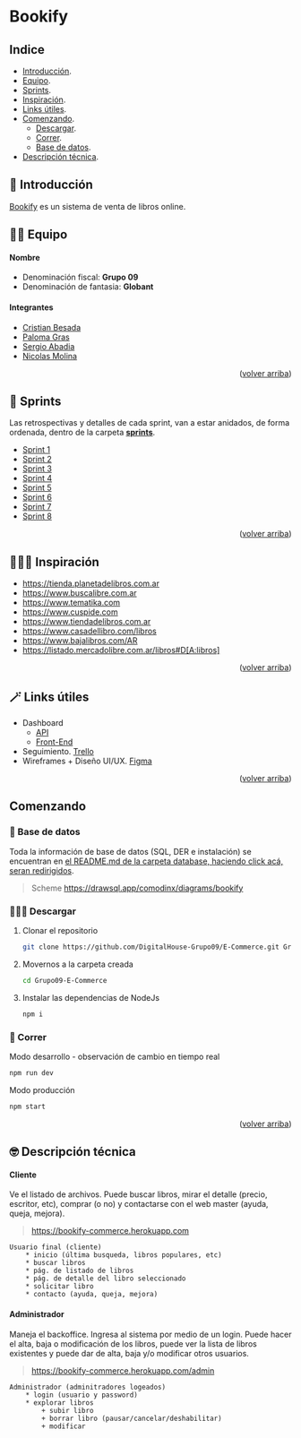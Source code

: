 <div id="top"></div>

# Bookify

<!-- INDEX -->
## Indice

* [Introducción][introduction].
* [Equipo][team].
* [Sprints][sprints].
* [Inspiración][inspiration].
* [Links útiles][helper_links].
* [Comenzando][getting_started].
	- [Descargar][download].
	- [Correr][run].
   - [Base de datos][database].
* [Descripción técnica][details].


<!-- INTRODUCTION -->
## 🤯 Introducción

[Bookify](https://bookify-commerce.herokuapp.com) es un sistema de venta de libros online.


<!-- TEAM -->
## 👬👫 Equipo

#### Nombre
- Denominación fiscal: **Grupo 09**
- Denominación de fantasia: **Globant**

#### Integrantes
 * [Cristian Besada](https://github.com/cristianebes)
 * [Paloma Gras](https://github.com/PalomaG11)
 * [Sergio Abadia](https://github.com/Garasaki)
 * [Nicolas Molina](https://github.com/comodinx)

<p align="right">(<a href="#top">volver arriba</a>)</p>


<!-- SPRINTS -->
## 🌻 Sprints

Las retrospectivas y detalles de cada sprint, van a estar anidados, de forma ordenada, dentro de la carpeta [**sprints**](https://github.com/DigitalHouse-Grupo09/E-Commerce/tree/master/sprints).

 * [Sprint 1](https://github.com/DigitalHouse-Grupo09/E-Commerce/tree/master/sprints/sprint-1)
 * [Sprint 2](https://github.com/DigitalHouse-Grupo09/E-Commerce/tree/master/sprints/sprint-2)
 * [Sprint 3](https://github.com/DigitalHouse-Grupo09/E-Commerce/tree/master/sprints/sprint-3)
 * [Sprint 4](https://github.com/DigitalHouse-Grupo09/E-Commerce/tree/master/sprints/sprint-4)
 * [Sprint 5](https://github.com/DigitalHouse-Grupo09/E-Commerce/tree/master/sprints/sprint-5)
 * [Sprint 6](https://github.com/DigitalHouse-Grupo09/E-Commerce/tree/master/sprints/sprint-6)
 * [Sprint 7](https://github.com/DigitalHouse-Grupo09/E-Commerce/tree/master/sprints/sprint-7)
 * [Sprint 8](https://github.com/DigitalHouse-Grupo09/E-Commerce/tree/master/sprints/sprint-8)

<p align="right">(<a href="#top">volver arriba</a>)</p>


<!-- INSPIRATION -->
## 👨🏻‍🏫 Inspiración

 * https://tienda.planetadelibros.com.ar
 * https://www.buscalibre.com.ar
 * https://www.tematika.com
 * https://www.cuspide.com
 * https://www.tiendadelibros.com.ar
 * https://www.casadellibro.com/libros
 * https://www.bajalibros.com/AR
 * https://listado.mercadolibre.com.ar/libros#D[A:libros]

<p align="right">(<a href="#top">volver arriba</a>)</p>


<!-- HELPER LINKS -->
## 🪄 Links útiles

* Dashboard
   - [API](https://github.com/DigitalHouse-Grupo09/E-Commerce-api)
   - [Front-End](https://github.com/DigitalHouse-Grupo09/E-Commerce-dashboard)
* Seguimiento. [Trello](https://trello.com/b/JwisJ7RO)
* Wireframes + Diseño UI/UX. [Figma](https://www.figma.com/file/sx843dH2Djp7oQiAv3VfVX/DH-Venture-Capital---E-Commerse?node-id=18%3A109)

<p align="right">(<a href="#top">volver arriba</a>)</p>


<!-- GETTING STARTED -->
## Comenzando

### 💾 Base de datos

Toda la información de base de datos (SQL, DER e instalación) se encuentran en [el README.md de la carpeta database, haciendo click acá, seran redirigidos](https://github.com/DigitalHouse-Grupo09/E-Commerce/tree/master/database).
 
> Scheme https://drawsql.app/comodinx/diagrams/bookify

### 👩🏼‍💻 Descargar

1. Clonar el repositorio
   ```sh
   git clone https://github.com/DigitalHouse-Grupo09/E-Commerce.git Grupo09-E-Commerce
   ```
3. Movernos a la carpeta creada
   ```sh
   cd Grupo09-E-Commerce
   ```
3. Instalar las dependencias de NodeJs
   ```sh
   npm i
   ```

### 🚀 Correr

Modo desarrollo - observación de cambio en tiempo real
```sh
npm run dev
```

Modo producción
```sh
npm start
```

<p align="right">(<a href="#top">volver arriba</a>)</p>


<!-- FEATURES -->
## 🤓 Descripción técnica

#### Cliente
Ve el listado de archivos. Puede buscar libros, mirar el detalle (precio, escritor, etc), comprar (o no) y contactarse con el web master (ayuda, queja, mejora).

> https://bookify-commerce.herokuapp.com

```
Usuario final (cliente)
    * inicio (última busqueda, libros populares, etc)
    * buscar libros
    * pág. de listado de libros
    * pág. de detalle del libro seleccionado
    * solicitar libro
    * contacto (ayuda, queja, mejora)
```


#### Administrador
Maneja el backoffice. Ingresa al sistema por medio de un login. Puede hacer el alta, baja o modificación de los libros, puede ver la lista de libros existentes y puede dar de alta, baja y/o modificar otros usuarios.

> https://bookify-commerce.herokuapp.com/admin

```
Administrador (adminitradores logeados)
    * login (usuario y password)
    * explorar libros
        + subir libro
        + borrar libro (pausar/cancelar/deshabilitar)
        + modificar
```

<!-- deep links -->
[introduction]: #-introducción
[team]: #-equipo
[sprints]: #-sprints
[inspiration]: #-inspiración
[helper_links]: #-links-útiles
[getting_started]: #comenzando
[download]: #-descargar
[run]: #-correr
[database]: #-base-de-datos
[details]: #-descripción-técnica

